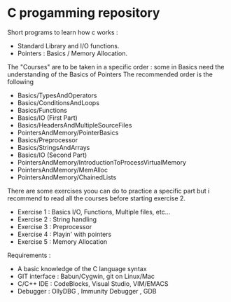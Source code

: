 C progamming repository
=======================

Short programs to learn how c works :

* Standard Library and I/O functions.
* Pointers :  Basics / Memory Allocation.

The "Courses" are to be taken in a specific order : some in Basics need the understanding of the Basics of Pointers
The recommended order is the following

* Basics/TypesAndOperators
* Basics/ConditionsAndLoops
* Basics/Functions
* Basics/IO (First Part)
* Basics/HeadersAndMultipleSourceFiles
* PointersAndMemory/PointerBasics
* Basics/Preprocessor
* Basics/StringsAndArrays
* Basics/IO (Second Part)
* PointersAndMemory/IntroductionToProcessVirtualMemory
* PointersAndMemory/MemAlloc
* PointersAndMemory/ChainedLists

There are some exercises yoou can do to practice a specific part but i recommend to read all the courses before starting exercise 2.
* Exercise 1 : Basics I/O, Functions, Multiple files, etc...
* Exercise 2 : String handling
* Exercise 3 : Preprocessor 
* Exercise 4 : Playin' with pointers
* Exercise 5 : Memory Allocation

Requirements : 
* A basic knowledge of the C language syntax
* GIT interface : Babun/Cygwin, git on Linux/Mac
* C/C++ IDE : CodeBlocks, Visual Studio, VIM/EMACS
* Debugger : OllyDBG , Immunity Debugger , GDB
